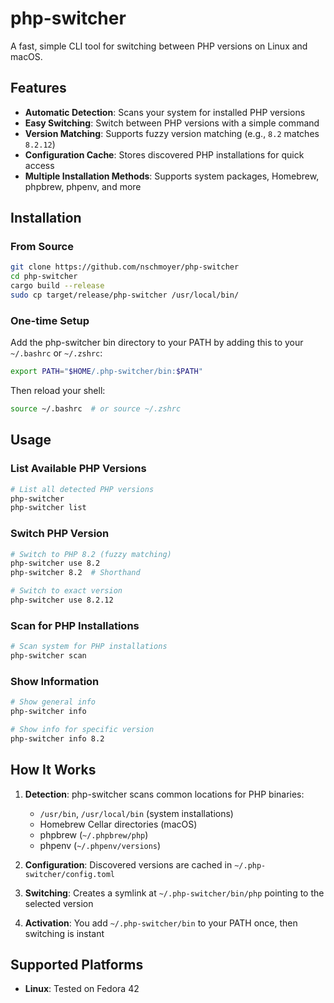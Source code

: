 # php-switcher

A fast, simple CLI tool for switching between PHP versions on Linux and macOS.

## Features

- **Automatic Detection**: Scans your system for installed PHP versions
- **Easy Switching**: Switch between PHP versions with a simple command
- **Version Matching**: Supports fuzzy version matching (e.g., `8.2` matches `8.2.12`)
- **Configuration Cache**: Stores discovered PHP installations for quick access
- **Multiple Installation Methods**: Supports system packages, Homebrew, phpbrew, phpenv, and more

## Installation

### From Source

```bash
git clone https://github.com/nschmoyer/php-switcher
cd php-switcher
cargo build --release
sudo cp target/release/php-switcher /usr/local/bin/
```

### One-time Setup

Add the php-switcher bin directory to your PATH by adding this to your `~/.bashrc` or `~/.zshrc`:

```bash
export PATH="$HOME/.php-switcher/bin:$PATH"
```

Then reload your shell:

```bash
source ~/.bashrc  # or source ~/.zshrc
```

## Usage

### List Available PHP Versions

```bash
# List all detected PHP versions
php-switcher
php-switcher list
```

### Switch PHP Version

```bash
# Switch to PHP 8.2 (fuzzy matching)
php-switcher use 8.2
php-switcher 8.2  # Shorthand

# Switch to exact version
php-switcher use 8.2.12
```

### Scan for PHP Installations

```bash
# Scan system for PHP installations
php-switcher scan
```

### Show Information

```bash
# Show general info
php-switcher info

# Show info for specific version
php-switcher info 8.2
```

## How It Works

1. **Detection**: php-switcher scans common locations for PHP binaries:
   - `/usr/bin`, `/usr/local/bin` (system installations)
   - Homebrew Cellar directories (macOS)
   - phpbrew (`~/.phpbrew/php`)
   - phpenv (`~/.phpenv/versions`)

2. **Configuration**: Discovered versions are cached in `~/.php-switcher/config.toml`

3. **Switching**: Creates a symlink at `~/.php-switcher/bin/php` pointing to the selected version

4. **Activation**: You add `~/.php-switcher/bin` to your PATH once, then switching is instant

## Supported Platforms

- **Linux**: Tested on Fedora 42
